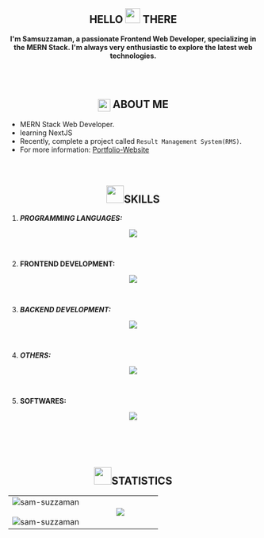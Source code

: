 <!-- ======================01.Hero start =====================-->
<h2 align="center"> HELLO <img src = "https://c.tenor.com/nebZyl8oN7IAAAAi/wave-hello.gif" width = 30>  THERE </h2>
<p  align="center"><b>I'm Samsuzzaman, a passionate Frontend Web Developer, specializing in the MERN Stack. I'm always very enthusiastic to explore the latest web technologies.</b></p>
<br>
<br>
<be>

<!-- ======================02.About Me start =====================-->
<h2 align="center"><img align="center" src = "https://c.tenor.com/oK5AJr1cvF4AAAAj/high-volume-speaker-symbols.gif" width = 25>  ABOUT ME</h2>

-   MERN Stack Web Developer.
-   learning NextJS
-   Recently, complete a project called `Result Management System(RMS)`.
-   For more information: [Portfolio-Website](https://sam-suzzaman.github.io/me/)
    <br>
    <br>
    <br>

<!-- ======================03.My Skills start =====================-->
<h2 align="center"><img src = "https://c.tenor.com/KvRIHOyJN-sAAAAj/gears-spinning.gif" width = 35>SKILLS</h2>

1. **_PROGRAMMING LANGUAGES:_**
 <p align="center">
  <a href="https://skillicons.dev">
    <img src="https://skillicons.dev/icons?i=js,py" />
  </a>
 </p>
 <br>

2. **FRONTEND DEVELOPMENT:**
 <p align="center">
   <a href="https://skillicons.dev">
     <img src="https://skillicons.dev/icons?i=html,css,bootstrap,tailwindcss,react" />
   </a>
 </p>
 <br>

3. **_BACKEND DEVELOPMENT:_**
 <p align="center">
   <a href="https://skillicons.dev">
     <img src="https://skillicons.dev/icons?i=nodejs,express,mongodb" />
   </a>
 </p>
 <br>

4. **_OTHERS:_**
 <p align="center">
   <a href="https://skillicons.dev">
     <img src="https://skillicons.dev/icons?i=firebase,postman,git,github" />
   </a>
 </p>
 <br>

5. **SOFTWARES:**
 <p align="center">
   <a href="https://skillicons.dev">
     <img src="https://skillicons.dev/icons?i=photoshop,figma,matlab" />
   </a>
 </p>
 <br>

<br/>
<br/>

<!-- ======================04. Github Account Statistics start =====================-->
<h2 align="center"><img src = "https://c.tenor.com/LSHKMiRdLggAAAAj/statistics-trending-up.gif" width = 35>STATISTICS</h2>

<table align="center">
<tr border="none">
<td width="50%" align="center">
  
  <img align="center" src="https://github-readme-stats.vercel.app/api?username=sam-suzzaman&theme=radical&show_icons=true" alt="sam-suzzaman"/>
  <br></br>
  <img align="center" src="https://github-readme-streak-stats.herokuapp.com?user=sam-suzzaman&theme=radical&hide_border=true&date_format=M%20j%5B%2C%20Y%5D" alt="sam-suzzaman" />
</td>

<td width="50%" align="center">
  <img  align="center"  src="https://github-readme-stats.anuraghazra1.vercel.app/api/top-langs/?username=sam-suzzaman&theme=dark&hide_border=false&no-bg=true&no-frame=true&langs_count=10"/>
  </td>
</tr>
</table>
<br>
<br>
<br>
